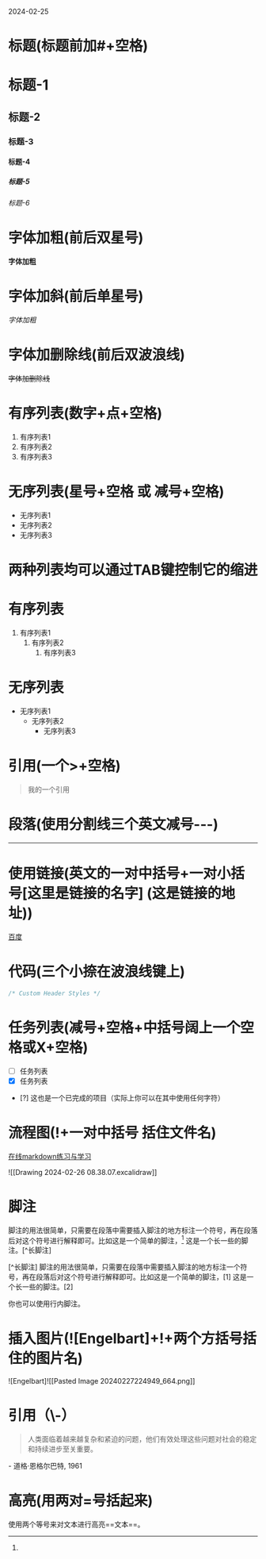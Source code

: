 2024-02-25
# 标题(标题前加#+空格)
# 标题-1
## 标题-2
### 标题-3
#### 标题-4
##### 标题-5
###### 标题-6

# 字体加粗(前后双星号)
**字体加粗**
# 字体加斜(前后单星号)
*字体加粗*
# 字体加删除线(前后双波浪线)
~~字体加删除线~~

# 有序列表(数字+点+空格)
1. 有序列表1
2. 有序列表2
3. 有序列表3
# 无序列表(星号+空格 或 减号+空格)

* 无序列表1
* 无序列表2
* 无序列表3
# 两种列表均可以通过TAB键控制它的缩进
# 有序列表
1. 有序列表1
	1. 有序列表2
		1. 有序列表3
# 无序列表

* 无序列表1
	* 无序列表2
		* 无序列表3

# 引用(一个>+空格)
> 我的一个引用

# 段落(使用分割线三个英文减号---)
---
# 使用链接(英文的一对中括号+一对小括号[这里是链接的名字] (这是链接的地址))
[百度](https://www.baidu.com)

# 代码(三个小捺在波浪线键上)


```css
/* Custom Header Styles */

```

# 任务列表(减号+空格+中括号阔上一个空格或X+空格)
- [ ] 任务列表
- [x] 任务列表
- [?] 这也是一个已完成的项目（实际上你可以在其中使用任何字符）

# 流程图(!+一对中括号 括住文件名)

[在线markdown练习与学习](https://www.zybuluo.com/mdeditor)

![[Drawing 2024-02-26 08.38.07.excalidraw]]
# 脚注

脚注的用法很简单，只需要在段落中需要插入脚注的地方标注一个符号，再在段落后对这个符号进行解释即可。比如这是一个简单的脚注，[^1] 这是一个长一些的脚注。[^长脚注]

[^1]: 
[^长脚注]
脚注的用法很简单，只需要在段落中需要插入脚注的地方标注一个符号，再在段落后对这个符号进行解释即可。比如这是一个简单的脚注，[1] 这是一个长一些的脚注。[2]

你也可以使用行内脚注。



# 插入图片(![Engelbart]+!+两个方括号括住的图片名)
![Engelbart]![[Pasted Image 20240227224949_664.png]]

# 引用（\\-）
> 人类面临着越来越复杂和紧迫的问题，他们有效处理这些问题对社会的稳定和持续进步至关重要。

\- 道格·恩格尔巴特, 1961

# 高亮(用两对=号括起来)
使用两个等号来对文本进行高亮==文本==。

